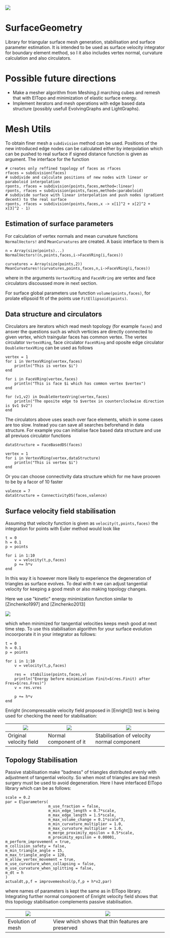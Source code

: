 ![](https://travis-ci.org/akels/SurfaceGeometry.jl.svg?branch=master)

# SurfaceGeometry

Library for triangular surface mesh generation, stabilisation and surface parameter estimation. It is intended to be used as surface velocity integrator for boundary element method, so I it also includes vertex normal, curvature calculation and also circulators. 

# Possible future directions

- Make a mesher algorithm from Meshing.jl marching cubes and remesh that with ElTopo and minimization of elastic surface energy.
- Implement iterators and mesh operations with edge based data structure (possibly usefull EvolvingGraphs and LightGraphs).

# Mesh Utils

To obtain finer mesh a `subdivision` method can be used. Positions of the new introduced edge nodes can be calculated either by interpolation which can be pushed to real surface if signed distance function is given as argument. The interface for the function 
```
# creates only reffined topology of faces as rfaces
rfaces = subdivision(faces)
# subdivide and calculate positions of new nodes with linear or paraboloid interpolation 
rponts, rfaces = subdivision(points,faces,method=:linear)
rponts, rfaces = subdivision(points,faces,method=:paraboloid)
# subdivide surface with linear interpolation and push nodes (gradient decent) to the real surface
rponts, rfaces = subdivision(points,faces,x -> x[1]^2 + x[2]^2 + x[3]^2 - 1)
```

## Estimation of surface parameters

For calculation of vertex normals and mean curvature functions `NormalVectors!` and `MeanCurvatures` are created. A basic interface to them is
```
n = Array(size(points)...)
NormalVectors!(n,points,faces,i->FaceVRing(i,faces))

curvatures = Array(size(points,2))
MeanCurvatures!(curvatures,points,faces,n,i->FaceVRing(i,faces))
```
where in the arguments `VertexVRing` and `FaceVRring` are vertex and face circulators discoussed more in next section. 

For surface global parameters use function `volume(points,faces)`, for prolate ellipsoid fit of the points use `FitEllipsoid(points)`.

## Data structure and circulators

Circulators are iterators which read mesh topology (for example `faces`) and ansver the questions such as which verticies are directly connected to given vertex, which traingular faces has common vertex. The vertex circulator `VertexVRing`, face circulator `FaceVRing` and oposite edge circulator `DoubleVertexVRing` can be used as follows
```
vertex = 1
for i in VertexVRing(vertex,faces)
    println("This is vertex $i")
end

for i in FaceVRing(vertex,faces)
    println("This is face $i which has common vertex $vertex")
end

for (v1,v2) in DoubleVertexVring(vertex,faces)
    println("The oposite edge to $vertex in counterclockwise direction is $v1 $v2")
end 
```

The circulators above uses seach over face elements, which in some cases are too slow. Instead you can save all searches beforehand in data structure. For example you can initialise face based data structure and use all previuos circulator functions
```
dataStructure = FaceBasedDS(faces)

vertex = 1
for i in VertexVRing(vertex,dataStructure)
    println("This is vertex $i")
end
```
Or you can choose connectivity data structure which for me have prooven to be by a facor of 10 faster
```
valence = 7
dataStructure = ConnectivityDS(faces,valence)
```

## Surface velocity field stabilisation

Assuming that velocity function is given as `velocity(t,points,faces)` the integration for points with Euler method would look like
```
t = 0
h = 0.1
p = points

for i in 1:10
    v = velocity(t,p,faces)
    p += h*v
end 
```
In this way it is however more likely to experience the degeneration of triangles as surface evolves. To deal with it we can adjust tangential velocity for keeping a good mesh or also making topology changes.

Here we use "kinetic" energy minimization function similar to [Zinchenko1997] and [Zinchenko2013]

![](https://rawgit.com/akels/SurfaceGeometry.jl/master/img/pasivestabilisation.svg)

which when minimized for tangential velocities keeps mesh good at next time step. To use this stabilisation algorithm for your surface evolution incoorporate it in your integrator as follows:
```
t = 0
h = 0.1
p = points

for i in 1:10
    v = velocity(t,p,faces)

    res =  stabilise(points,faces,v)
    println("Energy before minimization Finit=$(res.Finit) after Fres=$(res.Fres)")
    v = res.vres
    
    p += h*v
end 
```
Enright (incompressable velocity field proposed in [Enright]]) test is being used for checking the need for stabilisation:

| ![](https://raw.githubusercontent.com/akels/SurfaceGeometry.jl/master/img/OriginalField.gif) | ![](https://raw.githubusercontent.com/akels/SurfaceGeometry.jl/master/img/NormalField.gif) | ![](https://github.com/akels/SurfaceGeometry.jl/blob/master/img/StabilisedField.gif) |
|---|---|---|
| Original velocity field | Normal component of it | Stabilisation of velocity normal component |

## Topology Stabilisation

Passive stabilisation make "badness" of triangles distributed evenly with adjustment of tangential velocity. So when most of triangles are bad mesh surgery must be used to avoid degeneration. Here I have interfaced ElTopo library which can be as follows:
```
scale = 0.2
par = Elparameters(
                   m_use_fraction = false,
                   m_min_edge_length = 0.7*scale,
                   m_max_edge_length = 1.5*scale,
                   m_max_volume_change = 0.1*scale^3,
                   m_min_curvature_multiplier = 1.0,
                   m_max_curvature_multiplier = 1.0,
                   m_merge_proximity_epsilon = 0.5*scale,
                   m_proximity_epsilon = 0.00001,
m_perform_improvement = true, 
m_collision_safety = false,
m_min_triangle_angle = 15,
m_max_triangle_angle = 120,
m_allow_vertex_movement = true,
m_use_curvature_when_collapsing = false,
m_use_curvature_when_splitting = false,
m_dt = h
)
actualdt,p,f = improvemeshcol(p,f,p + h*v2,par) 
```
where names of parameters is kept the same as in ElTopo library. Integrating further normal component of Enright velocity field shows that this topology stabilisation complements passive stabilisation.

| ![](https://rawgit.com/akels/SurfaceGeometry.jl/master/img/topologystab.svg) | ![](https://rawgit.com/akels/SurfaceGeometry.jl/master/img/thinfeatures.svg)  |
|---|---|
| Evolution of mesh | View which shows that thin features are preserved |






